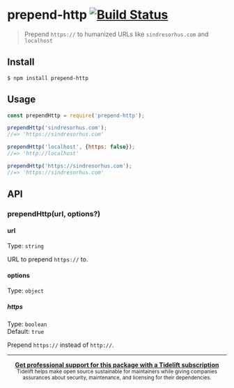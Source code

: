 # prepend-http [![Build Status](https://travis-ci.org/sindresorhus/prepend-http.svg?branch=master)](https://travis-ci.org/sindresorhus/prepend-http)

> Prepend `https://` to humanized URLs like `sindresorhus.com` and `localhost`


## Install

```
$ npm install prepend-http
```


## Usage

```js
const prependHttp = require('prepend-http');

prependHttp('sindresorhus.com');
//=> 'https://sindresorhus.com'

prependHttp('localhost', {https: false});
//=> 'http://localhost'

prependHttp('https://sindresorhus.com');
//=> 'https://sindresorhus.com'
```


## API

### prependHttp(url, options?)

#### url

Type: `string`

URL to prepend `https://` to.

#### options

Type: `object`

##### https

Type: `boolean`<br>
Default: `true`

Prepend `https://` instead of `http://`.


---

<div align="center">
	<b>
		<a href="https://tidelift.com/subscription/pkg/npm-prepend-http?utm_source=npm-prepend-http&utm_medium=referral&utm_campaign=readme">Get professional support for this package with a Tidelift subscription</a>
	</b>
	<br>
	<sub>
		Tidelift helps make open source sustainable for maintainers while giving companies<br>assurances about security, maintenance, and licensing for their dependencies.
	</sub>
</div>
